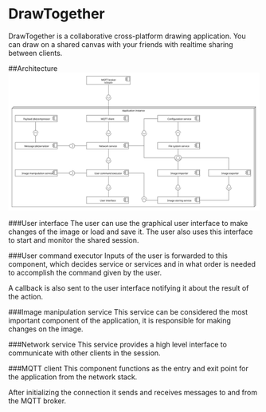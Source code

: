 # DrawTogether

DrawTogether is a collaborative cross-platform  drawing application.
You can draw on a shared canvas with your friends with realtime sharing between clients.

##Architecture
![](doc/architecture.png)

###User interface
The user can use the graphical user interface to make changes of the image or load and save it.
The user also uses this interface to start and monitor the shared session.

###User command executor
Inputs of the user is forwarded to this component, which decides service or services and in what order is needed to accomplish the command given by the user.

A callback is also sent to the user interface notifying it about the result of the action.
<!--
###Image storing service
This service is responsible for interfacing with the filesystem to load and save images.
-->
###Image manipulation service
This service can be considered the most important component of the application, it is responsible for making changes on the image.

###Network service
This service provides a high level interface to communicate with other clients in the session.
<!--
###Message (de)serializer
This component is responsible for converting the internal working format to a small packet that can be sent over the network
-->
###MQTT client
This component functions as the entry and exit point for the application from the network stack.

After initializing the connection it sends and receives messages to and from the MQTT broker. 